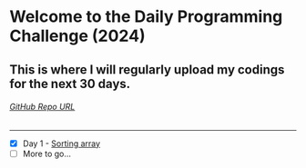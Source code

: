 # Welcome to the Daily Programming Challenge (2024)

## This is where I will regularly upload my codings for the next 30 days.

###### [GitHub Repo URL](https://github.com/pranav-karthikeyan/Daily_Programming_Challenge_2024)
---

- [x] Day 1 - [Sorting array](https://github.com/pranav-karthikeyan/Daily_Programming_Challenge_2024/blob/main/day1.py)
- [ ] More to go...